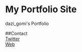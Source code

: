 # My Portfolio Site  
dazi_gomi's Portfolio


##Contact  
[Twitter](https://twitter.com/dazi_gomi)  
[Web](https://dazigomi.com/)

